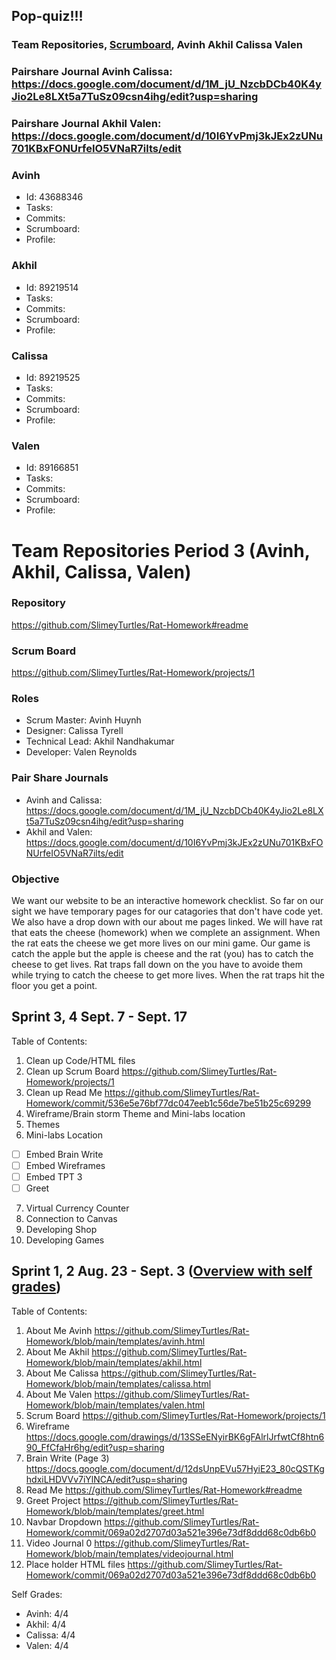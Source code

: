 ## Pop-quiz!!!
### Team Repositories, [Scrumboard](https://github.com/SlimeyTurtles/Rat-Homework/projects/1), Avinh Akhil Calissa Valen

### Pairshare Journal Avinh Calissa: https://docs.google.com/document/d/1M_jU_NzcbDCb40K4yJio2Le8LXt5a7TuSz09csn4ihg/edit?usp=sharing

### Pairshare Journal Akhil Valen: https://docs.google.com/document/d/10I6YvPmj3kJEx2zUNu701KBxFONUrfeIO5VNaR7ilts/edit

### Avinh
- Id: 43688346
- Tasks:
- Commits:
- Scrumboard:
- Profile:
### Akhil 
- Id: 89219514
- Tasks:
- Commits:
- Scrumboard:
- Profile:
### Calissa
- Id: 89219525
- Tasks:
- Commits:
- Scrumboard:
- Profile:
### Valen
- Id: 89166851
- Tasks:
- Commits:
- Scrumboard:
- Profile:

# Team Repositories Period 3 (Avinh, Akhil, Calissa, Valen)



### Repository
https://github.com/SlimeyTurtles/Rat-Homework#readme

### Scrum Board
https://github.com/SlimeyTurtles/Rat-Homework/projects/1

### Roles

- Scrum Master: Avinh Huynh
- Designer: Calissa Tyrell
- Technical Lead: Akhil Nandhakumar
- Developer: Valen Reynolds

### Pair Share Journals

- Avinh and Calissa: https://docs.google.com/document/d/1M_jU_NzcbDCb40K4yJio2Le8LXt5a7TuSz09csn4ihg/edit?usp=sharing
- Akhil and Valen: https://docs.google.com/document/d/10I6YvPmj3kJEx2zUNu701KBxFONUrfeIO5VNaR7ilts/edit

### Objective

We want our website to be an interactive homework checklist. So far on our sight we have temporary pages for our catagories that don't have code yet. We also have a drop down with our about me pages linked. We will have rat that eats the cheese (homework) when we complete an assignment. When the rat eats the cheese we get more lives on our mini game. Our game is catch the apple but the apple is cheese and the rat (you) has to catch the cheese to get lives. Rat traps fall down on the you have to avoide them while trying to catch the cheese to get more lives. When the rat traps hit the floor you get a point.

## Sprint 3, 4 Sept. 7 - Sept. 17

Table of Contents:
1. Clean up Code/HTML files
2. Clean up Scrum Board https://github.com/SlimeyTurtles/Rat-Homework/projects/1
3. Clean up Read Me https://github.com/SlimeyTurtles/Rat-Homework/commit/536e5e76bf77dc047eeb1c56de7be51b25c69299
4. Wireframe/Brain storm Theme and Mini-labs location
5. Themes
6. Mini-labs Location
- [ ] Embed Brain Write
- [ ] Embed Wireframes
- [ ] Embed TPT 3
- [ ] Greet
7. Virtual Currency Counter
8. Connection to Canvas
9. Developing Shop
10. Developing Games

## Sprint 1, 2 Aug. 23 - Sept. 3 ([Overview with self grades](https://docs.google.com/document/d/15w6Z8kx3Inzfa8vwtc6_sD0a42b-ZCU14hYjFbG608A/edit?usp=sharing))

Table of Contents:
1. About Me Avinh https://github.com/SlimeyTurtles/Rat-Homework/blob/main/templates/avinh.html
2. About Me Akhil https://github.com/SlimeyTurtles/Rat-Homework/blob/main/templates/akhil.html
3. About Me Calissa https://github.com/SlimeyTurtles/Rat-Homework/blob/main/templates/calissa.html
4. About Me Valen https://github.com/SlimeyTurtles/Rat-Homework/blob/main/templates/valen.html
5. Scrum Board https://github.com/SlimeyTurtles/Rat-Homework/projects/1
6. Wireframe https://docs.google.com/drawings/d/13SSeENyirBK6gFAlrlJrfwtCf8htn690_FfCfaHr6hg/edit?usp=sharing
7. Brain Write (Page 3) https://docs.google.com/document/d/12dsUnpEVu57HyiE23_80cQSTKghdxiLHDVVv7iYlNCA/edit?usp=sharing
8. Read Me https://github.com/SlimeyTurtles/Rat-Homework#readme
9. Greet Project https://github.com/SlimeyTurtles/Rat-Homework/blob/main/templates/greet.html
10. Navbar Dropdown https://github.com/SlimeyTurtles/Rat-Homework/commit/069a02d2707d03a521e396e73df8ddd68c0db6b0
11. Video Journal 0 https://github.com/SlimeyTurtles/Rat-Homework/blob/main/templates/videojournal.html
12. Place holder HTML files https://github.com/SlimeyTurtles/Rat-Homework/commit/069a02d2707d03a521e396e73df8ddd68c0db6b0

Self Grades:
- Avinh: 4/4
- Akhil: 4/4
- Calissa: 4/4
- Valen: 4/4
